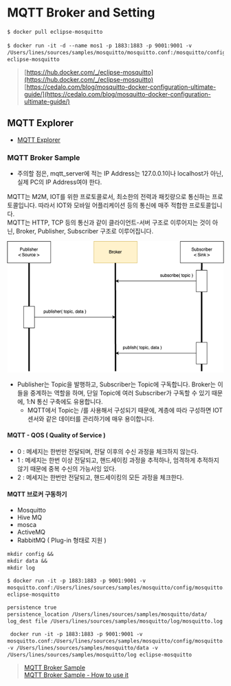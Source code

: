 # MQTT Broker and Setting 

```shell 
$ docker pull eclipse-mosquitto

$ docker run -it -d --name mos1 -p 1883:1883 -p 9001:9001 -v /Users/lines/sources/samples/mosquitto/mosquitto.conf:/mosquitto/config/mosquitto.conf eclipse-mosquitto
```

> [https://hub.docker.com/_/eclipse-mosquitto](https://hub.docker.com/_/eclipse-mosquitto)   
> [https://cedalo.com/blog/mosquitto-docker-configuration-ultimate-guide/](https://cedalo.com/blog/mosquitto-docker-configuration-ultimate-guide/)

## MQTT Explorer 

- [MQTT Explorer](https://mqtt-explorer.com/)


### MQTT Broker Sample 

- 주의할 점은, mqtt_server에 적는 IP Address는 127.0.0.1이나 localhost가 아닌, 실제 PC의 IP Address여야 한다. 

MQTT는 M2M, IOT를 위한 프로토콜로서, 최소한의 전력과 패킷량으로 통신하는 프로토콜입니다. 따라서 IOT와 모바일 어플리케이션 등의 통신에 매주 적합한 프로토콜입니다.  
MQTT는 HTTP, TCP 등의 통신과 같이 클라이언트-서버 구조로 이루어지는 것이 아닌, Broker, Publisher, Subscriber 구조로 이루어집니다.  

![MQTT Broker](https://github.com/keepinmindsh/lines_infra/blob/main/mqtt_broker/mqtt_broker.png)

- Publisher는 Topic을 발행하고, Subscriber는 Topic에 구독합니다. Broker는 이들을 중계하는 역할을 하며, 단일 Topic에 여러 Subscriber가 구독할 수 있기 때문에, 1:N 통신 구축에도 유용합니다. 
  - MQTT에서 Topic는 /를 사용해서 구성되기 때문에, 계층에 따라 구성하면 IOT 센서와 같은 데이터를 관리하기에 매우 용이합니다. 

#### MQTT - QOS ( Quality of Service )

- 0 : 메세지는 한번만 전달되며, 전달 이후의 수신 과정을 체크하지 않는다. 
- 1 : 메세지는 한번 이상 전달되고, 핸드세이킹 과정을 추적하나, 엄격하게 추적하지 않기 때문에 중복 수신의 가능서잉 있다. 
- 2 : 메세지는 한번만 전달되고, 핸드세이킹의 모든 과정을 체크한다. 

#### MQTT 브로커 구동하기 

- Mosquitto 
- Hive MQ 
- mosca 
- ActiveMQ 
- RabbitMQ ( Plug-in 형태로 지원 )

```shell
mkdir config &&
mkdir data &&
mkdir log
```

```shell
$ docker run -it -p 1883:1883 -p 9001:9001 -v mosquitto.conf:/Users/lines/sources/samples/mosquitto/config/mosquitto.conf eclipse-mosquitto
```

```shell
persistence true
persistence_location /Users/lines/sources/samples/mosquitto/data/
log_dest file /Users/lines/sources/samples/mosquitto/log/mosquitto.log
```

```shell
 docker run -it -p 1883:1883 -p 9001:9001 -v mosquitto.conf:/Users/lines/sources/samples/mosquitto/config/mosquitto.conf -v /Users/lines/sources/samples/mosquitto/data -v /Users/lines/sources/samples/mosquitto/log eclipse-mosquitto
```


> [MQTT Broker Sample](https://underflow101.tistory.com/29)   
> [MQTT Broker Sample - How to use it](https://levelup.gitconnected.com/how-to-use-mqtt-with-go-89c617915774)     